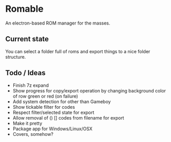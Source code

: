 # Romable

An electron-based ROM manager for the masses.

## Current state

You can select a folder full of roms and export things to a nice folder structure.

## Todo / Ideas

- Finish 7z expand
- Show progress for copy/export operation by changing background color of row green or red (on failure)
- Add system detection for other than Gameboy
- Show tickable filter for codes
- Respect filter/selected state for export
- Allow removal of () [] codes from filename for export
- Make it pretty
- Package app for Windows/Linux/OSX
- Covers, somehow?
